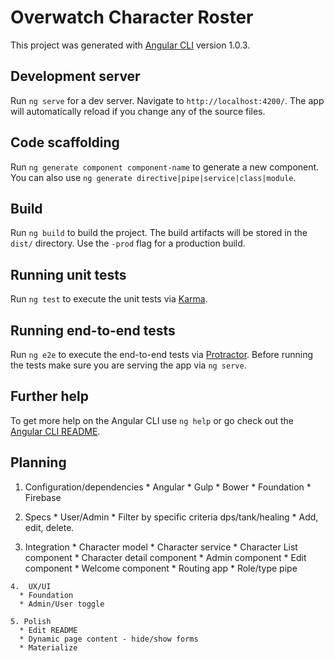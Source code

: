 # Overwatch Character Roster

This project was generated with [Angular CLI](https://github.com/angular/angular-cli) version 1.0.3.

## Development server

Run `ng serve` for a dev server. Navigate to `http://localhost:4200/`. The app will automatically reload if you change any of the source files.

## Code scaffolding

Run `ng generate component component-name` to generate a new component. You can also use `ng generate directive|pipe|service|class|module`.

## Build

Run `ng build` to build the project. The build artifacts will be stored in the `dist/` directory. Use the `-prod` flag for a production build.

## Running unit tests

Run `ng test` to execute the unit tests via [Karma](https://karma-runner.github.io).

## Running end-to-end tests

Run `ng e2e` to execute the end-to-end tests via [Protractor](http://www.protractortest.org/).
Before running the tests make sure you are serving the app via `ng serve`.

## Further help

To get more help on the Angular CLI use `ng help` or go check out the [Angular CLI README](https://github.com/angular/angular-cli/blob/master/README.md).

## Planning

  1. Configuration/dependencies
    * Angular
    * Gulp
    * Bower
    * Foundation
    * Firebase

  2. Specs
    * User/Admin
    * Filter by specific criteria dps/tank/healing
    * Add, edit, delete.

  3. Integration
    * Character model
    * Character service
    * Character List component
    * Character detail component
    * Admin component
    * Edit component
    * Welcome component
    * Routing app
    * Role/type pipe

    4.  UX/UI
      * Foundation
      * Admin/User toggle

    5. Polish
      * Edit README
      * Dynamic page content - hide/show forms
      * Materialize
